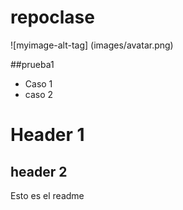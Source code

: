 # repoclase

![myimage-alt-tag] (images/avatar.png)

##prueba1

* Caso 1
* caso 2


# Header 1
## header 2
Esto es el readme
